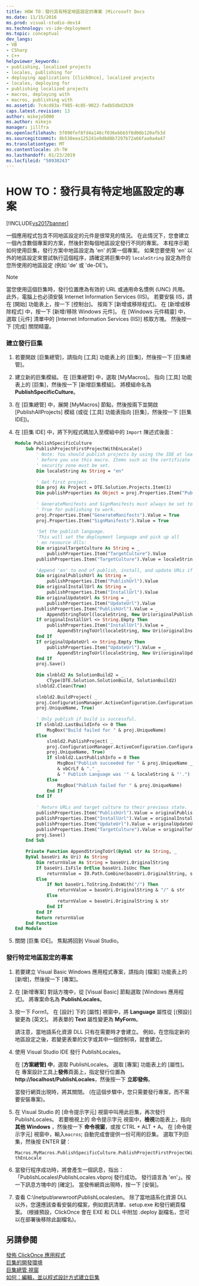 ```yaml
---
title: HOW TO：發行具有特定地區設定的專案 |Microsoft Docs
ms.date: 11/15/2016
ms.prod: visual-studio-dev14
ms.technology: vs-ide-deployment
ms.topic: conceptual
dev_langs:
- VB
- CSharp
- C++
helpviewer_keywords:
- publishing, localized projects
- locales, publishing for
- deploying applications [ClickOnce], localized projects
- locales, deploying for
- publishing localized projects
- macros, deploying with
- macros, publishing with
ms.assetid: 7c4cd83a-f985-4c85-9022-fadb5dbd2b39
caps.latest.revision: 13
author: mikejo5000
ms.author: mikejo
manager: jillfra
ms.openlocfilehash: 5f090fef8fd4a146cf036ebbb5f8d06b120afb3d
ms.sourcegitcommit: 8b538eea125241e9d6d8b7297b72a66faa9a4a47
ms.translationtype: MT
ms.contentlocale: zh-TW
ms.lasthandoff: 01/23/2019
ms.locfileid: "58930243"
---
```

# <a name="how-to-publish-a-project-that-has-a-specific-locale"></a>HOW TO：發行具有特定地區設定的專案
[!INCLUDE[vs2017banner](../includes/vs2017banner.md)]

一個應用程式包含不同地區設定的元件是很常見的情況。 在此情況下，您會建立一個內含數個專案的方案，然後針對每個地區設定發行不同的專案。 本程序示範如何使用巨集，發行方案中地區設定為 'en' 的第一個專案。 如果您要使用 'en' 以外的地區設定來嘗試執行這個程序，請確定將巨集中的 `localeString` 設定為符合您所使用的地區設定 (例如 'de' 或 'de-DE')。  
  
> [!NOTE]
>  當您使用這個巨集時，發行位置應為有效的 URL 或通用命名慣例 (UNC) 共用。 此外，電腦上也必須安裝 Internet Information Services (IIS)。 若要安裝 IIS，請在 [開始] 功能表上，按一下 [控制台]。 按兩下 [新增或移除程式]。 在 [新增或移除程式] 中，按一下 [新增/移除 Windows 元件]。 在 [Windows 元件精靈] 中，選取 [元件] 清單中的 [Internet Information Services (IIS)] 核取方塊。 然後按一下 [完成] 關閉精靈。  
  
### <a name="to-create-the-publishing-macro"></a>建立發行巨集  
  
1.  若要開啟 [巨集總管]，請指向 [工具] 功能表上的 [巨集]，然後按一下 [巨集總管]。  
  
2.  建立新的巨集模組。 在 [巨集總管] 中，選取 [MyMacros]。 指向 [工具] 功能表上的 [巨集]，然後按一下 [新增巨集模組]。 將模組命名為 **PublishSpecificCulture**。  
  
3.  在 [巨集總管] 中，展開 [MyMacros] 節點，然後按兩下並開啟 [PublishAllProjects] 模組 (或從 [工具] 功能表指向 [巨集]，然後按一下 [巨集 IDE])。  
  
4.  在 [巨集 IDE] 中，將下列程式碼加入至模組中的 `Import` 陳述式後面：  
  
    ```vb  
    Module PublishSpecificCulture  
        Sub PublishProjectFirstProjectWithEnLocale()  
            ' Note: You should publish projects by using the IDE at least once  
            ' before you use this macro. Items such as the certificate and the   
            ' security zone must be set.  
            Dim localeString As String = "en"  
  
            ' Get first project.  
            Dim proj As Project = DTE.Solution.Projects.Item(1)  
            Dim publishProperties As Object = proj.Properties.Item("Publish").Value  
  
            ' GenerateManifests and SignManifests must always be set to  
            ' True for publishing to work.   
            proj.Properties.Item("GenerateManifests").Value = True  
            proj.Properties.Item("SignManifests").Value = True  
  
            'Set the publish language.  
            'This will set the deployment language and pick up all   
            ' en resource dlls:  
            Dim originalTargetCulture As String = _  
                publishProperties.Item("TargetCulture").Value  
            publishProperties.Item("TargetCulture").Value = localeString  
  
            'Append 'en' to end of publish, install, and update URLs if needed:  
            Dim originalPublishUrl As String = _  
                publishProperties.Item("PublishUrl").Value  
            Dim originalInstallUrl As String = _  
                publishProperties.Item("InstallUrl").Value  
            Dim originalUpdateUrl As String = _  
                publishProperties.Item("UpdateUrl").Value  
            publishProperties.Item("PublishUrl").Value = _  
                AppendStringToUrl(localeString, New Uri(originalPublishUrl))  
            If originalInstallUrl <> String.Empty Then  
                publishProperties.Item("InstallUrl").Value = _  
                    AppendStringToUrl(localeString, New Uri(originalInstallUrl))  
            End If  
            If originalUpdateUrl <> String.Empty Then  
                publishProperties.Item("UpdateUrl").Value = _  
                    AppendStringToUrl(localeString, New Uri(originalUpdateUrl))  
            End If  
            proj.Save()  
  
            Dim slnbld2 As SolutionBuild2 = _  
                CType(DTE.Solution.SolutionBuild, SolutionBuild2)  
            slnbld2.Clean(True)  
  
            slnbld2.BuildProject( _  
            proj.ConfigurationManager.ActiveConfiguration.ConfigurationName, _  
            proj.UniqueName, True)  
  
            ' Only publish if build is successful.  
            If slnbld2.LastBuildInfo <> 0 Then  
                MsgBox("Build failed for " & proj.UniqueName)  
            Else  
                slnbld2.PublishProject( _  
                proj.ConfigurationManager.ActiveConfiguration.ConfigurationName, _  
                proj.UniqueName, True)  
                If slnbld2.LastPublishInfo = 0 Then  
                    MsgBox("Publish succeeded for " & proj.UniqueName _  
                    & vbCrLf & "." _  
                    & " Publish Language was '" & localeString & "'.")  
                Else  
                    MsgBox("Publish failed for " & proj.UniqueName)  
                End If  
            End If  
  
            ' Return URLs and target culture to their previous state.  
            publishProperties.Item("PublishUrl").Value = originalPublishUrl  
            publishProperties.Item("InstallUrl").Value = originalInstallUrl  
            publishProperties.Item("UpdateUrl").Value = originalUpdateUrl  
            publishProperties.Item("TargetCulture").Value = originalTargetCulture  
            proj.Save()  
        End Sub  
  
        Private Function AppendStringToUrl(ByVal str As String, _  
        ByVal baseUri As Uri) As String  
            Dim returnValue As String = baseUri.OriginalString  
            If baseUri.IsFile OrElse baseUri.IsUnc Then  
                returnValue = IO.Path.Combine(baseUri.OriginalString, str)  
            Else  
                If Not baseUri.ToString.EndsWith("/") Then  
                    returnValue = baseUri.OriginalString & "/" & str  
                Else  
                    returnValue = baseUri.OriginalString & str  
                End If  
            End If  
            Return returnValue  
        End Function  
    End Module  
    ```  
  
5.  關閉 [巨集 IDE]。 焦點將回到 Visual Studio。  
  
### <a name="to-publish-a-project-for-a-specific-locale"></a>發行特定地區設定的專案  
  
1.  若要建立 Visual Basic Windows 應用程式專案，請指向 [檔案] 功能表上的 [新增]，然後按一下 [專案]。  
  
2.  在 [新增專案] 對話方塊中，從 [Visual Basic] 節點選取 [Windows 應用程式]。 將專案命名為 **PublishLocales**。  
  
3.  按一下 Form1。 在 [設計] 下的 [屬性] 視窗中，將 **Language** 屬性從 [(預設)] 變更為 [英文]。 將表單的 **Text** 屬性變更為 **MyForm**。  
  
     請注意，當地語系化資源 DLL 只有在需要時才會建立。 例如，在您指定新的地區設定之後，若變更表單的文字或其中一個控制項，就會建立。  
  
4.  使用 Visual Studio IDE 發行 PublishLocales。  
  
     在 [**方案總管] 中**，選取 PublishLocales。 選取 [專案] 功能表上的 [屬性]。 在 專案設計工具上**發佈**頁面上，指定發行位置為**http://localhost/PublishLocales**，然後按一下 **立即發佈**。  
  
     當發行網頁出現時，將其關閉。 (在這個步驟中，您只需要發行專案，而不需要安裝專案)。  
  
5.  在 Visual Studio 的 [命令提示字元] 視窗中叫用此巨集，再次發行 PublishLocales。 若要檢視上的 命令提示字元 視窗中，**檢視**功能表上，指向**其他 Windows** ，然後按一下 **命令視窗**，或按 CTRL + ALT + A。 在 [命令提示字元] 視窗中，輸入`macros`; 自動完成會提供一份可用的巨集。 選取下列巨集，然後按 ENTER 鍵：  
  
     `Macros.MyMacros.PublishSpecificCulture.PublishProjectFirstProjectWithEnLocale`  
  
6.  當發行程序成功時，將會產生一個訊息，指出：「PublishLocales\PublishLocales.vbproj 發行成功。 發行語言為 'en'」。按一下訊息方塊中的 [確定]。 當發佈網頁出現時，按一下 [安裝]。  
  
7.  查看 C:\Inetpub\wwwroot\PublishLocales\en。 除了當地語系化資源 DLL 以外，您還應該查看安裝的檔案，例如資訊清單、setup.exe 和發行網頁檔案。 (根據預設，ClickOnce 會在 EXE 和 DLL 中附加 .deploy 副檔名，您可以在部署後移除此副檔名)。  
  
## <a name="see-also"></a>另請參閱  
 [發佈 ClickOnce 應用程式](../deployment/publishing-clickonce-applications.md)   
 [巨集的開發環境](http://msdn.microsoft.com/d23105d8-34fe-4ad9-8278-fae2c660aeac)   
 [巨集總管 視窗](http://msdn.microsoft.com/762169e6-f83f-44b4-bffa-d0f107cae9a3)   
 [如何：編輯，並以程式設計方式建立巨集](http://msdn.microsoft.com/6716f820-1feb-48ad-a718-27eb6b473c5a)
